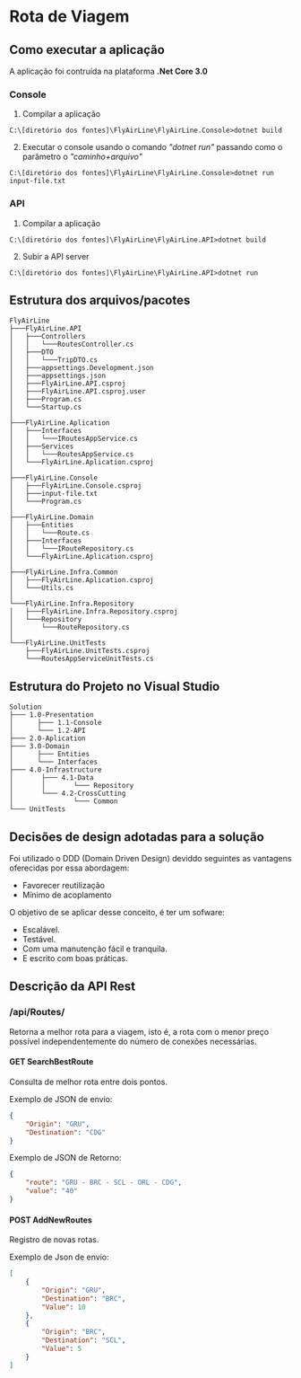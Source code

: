 # Rota de Viagem #

## Como executar a aplicação ##
A aplicação foi contruída na plataforma **.Net Core 3.0**
### Console ###
1) Compilar a aplicação
```shell
C:\[diretório dos fontes]\FlyAirLine\FlyAirLine.Console>dotnet build 
```
2) Executar o console usando o comando *"dotnet run"* passando como o parâmetro o *"caminho+arquivo"*
```
C:\[diretório dos fontes]\FlyAirLine\FlyAirLine.Console>dotnet run input-file.txt 
```

### API ###
1) Compilar a aplicação
```shell
C:\[diretório dos fontes]\FlyAirLine\FlyAirLine.API>dotnet build 
```
2) Subir a API server
```
C:\[diretório dos fontes]\FlyAirLine\FlyAirLine.API>dotnet run
```

## Estrutura dos arquivos/pacotes ##
```
FlyAirLine
├───FlyAirLine.API
│   ├───Controllers
│   │   └───RoutesController.cs
│   ├───DTO
│   │   └───TripDTO.cs
│   ├───appsettings.Development.json
│   ├───appsettings.json
│   ├───FlyAirLine.API.csproj
│   ├───FlyAirLine.API.csproj.user
│   ├───Program.cs
│   └───Startup.cs
│
├───FlyAirLine.Aplication
│   ├───Interfaces
│   │   └───IRoutesAppService.cs
│   ├───Services
│   │   └───RoutesAppService.cs
│   └───FlyAirLine.Aplication.csproj
│
├───FlyAirLine.Console
│   ├───FlyAirLine.Console.csproj
│   ├───input-file.txt
│   └───Program.cs
│
├───FlyAirLine.Domain
│   ├───Entities
│   │   └───Route.cs
│   ├───Interfaces
│   │   └───IRouteRepository.cs
│   └───FlyAirLine.Aplication.csproj
│
├───FlyAirLine.Infra.Common
│   ├───FlyAirLine.Aplication.csproj
│   └───Utils.cs
│
└───FlyAirLine.Infra.Repository
│   ├───FlyAirLine.Infra.Repository.csproj
│   └───Repository
│       └───RouteRepository.cs
│
└───FlyAirLine.UnitTests
    ├───FlyAirLine.UnitTests.csproj
    └───RoutesAppServiceUnitTests.cs        
```
## Estrutura do Projeto no Visual Studio ##
```
Solution
├─── 1.0-Presentation
│      ├─── 1.1-Console
│      └─── 1.2-API
├─── 2.0-Aplication
├─── 3.0-Domain
│      ├─── Entities
│      └─── Interfaces
├─── 4.0-Infrastructure
│       ├─── 4.1-Data
│       │       └─── Repository
│       └─── 4.2-CrossCutting
│               └─── Common
└─── UnitTests
```

## Decisões de design adotadas para a solução ##
Foi utilizado o DDD (Domain Driven Design) deviddo seguintes as vantagens oferecidas por essa abordagem:
- Favorecer reutilização 
- Mínimo de acoplamento

O objetivo de se aplicar desse conceito, é ter um sofware:
* Escalável.
* Testável.
* Com uma manutenção fácil e tranquila.
* E escrito com boas práticas.

## Descrição da API Rest ##
### /api/Routes/ ##
Retorna a melhor rota para a viagem, isto é, a rota com o menor preço possível independentemente do número de conexões necessárias.
#### GET SearchBestRoute #### 
Consulta de melhor rota entre dois pontos.

Exemplo de JSON de envio:
```Json
{
    "Origin": "GRU",
    "Destination": "CDG"
}
```
Exemplo de JSON de Retorno:
```Json
{
    "route": "GRU - BRC - SCL - ORL - CDG",
    "value": "40"
}
```
#### POST AddNewRoutes #### 
Registro de novas rotas.

Exemplo de Json de envio:
```Json
[
    {
        "Origin": "GRU",
        "Destination": "BRC",
        "Value": 10
    },
    {
        "Origin": "BRC",
        "Destination": "SCL",
        "Value": 5
    }
]
```
